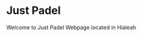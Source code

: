 <html>
  <head>
    <title>Just Padel</title>
  </head>
  <body>
    <h1>Just Padel</h1>
    <p>Welcome to Just Padel Webpage located in Hialeah</p>
  </body>
</html>
